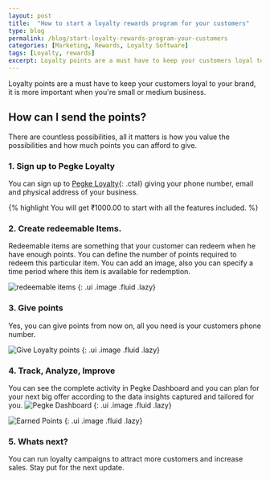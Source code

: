 ```yaml
---
layout: post
title:  "How to start a loyalty rewards program for your customers"
type: blog
permalink: /blog/start-loyalty-rewards-program-your-customers
categories: [Marketing, Rewards, Loyalty Software]
tags: [Loyalty, rewards]
excerpt: Loyalty points are a must have to keep your customers loyal to your brand, it is more important when you're small or medium business.
---
```


Loyalty points are a must have to keep your customers loyal to your brand, it is more important when you're small or medium business.

## How can I send the points?
There are countless possibilities, all it matters is how you value the possibilities and how much points you can afford to give.

### 1. Sign up to Pegke Loyalty
You can sign up to [Pegke Loyalty](#signup){: .ctal} giving your phone number, email and physical address of your business.

{% highlight You will get  ₹1000.00 to start with all the features included. %}

### 2. Create redeemable Items.
Redeemable items are something that your customer can redeem when he have enough points. You can define the number of points required to redeem this particular item. You can add an image, also you can specify a time period where this item is available for redemption.

![redeemable items](https://pegke.com/public/blogs/add-redeemable-item.png)
{: .ui .image .fluid .lazy}

### 3. Give points
Yes, you can give points from now on, all you need is your customers phone number.

![Give Loyalty points](https://pegke.com/public/blogs/send-points.png)
{: .ui .image .fluid .lazy}

### 4. Track, Analyze, Improve

You can see the complete activity in Pegke Dashboard and you can plan for your next big offer according to the data insights captured and tailored for you.
![Pegke Dashboard](https://pegke.com/public/blogs/pegke-dashboard.png)
{: .ui .image .fluid .lazy}

![Earned Points](https://pegke.com/public/blogs/earned-points.png)
{: .ui .image .fluid .lazy}

### 5. Whats next?

You can run loyalty campaigns to attract more customers and increase sales. Stay put for the next update.
